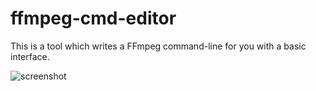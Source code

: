 # ffmpeg-cmd-editor

This is a tool which writes a FFmpeg command-line for you with a basic interface.

![screenshot](https://github.com/mr21/ffmpeg-cmd-editor/assets/850754/df911080-29e8-42ac-8b90-b21936dc9392)
